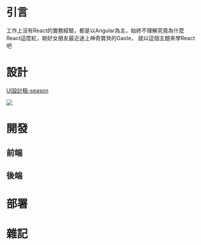 # 引言
工作上沒有React的實務經驗，都是以Angular為主，始終不理解究竟為什麼React這麼紅，剛好女朋友最近迷上神奇寶貝的Gaole，
就以這個主題來學React吧

# 設計
[UI設計稿-season](https://excalidraw.com/#json=SDqxNcSV2FVpX1ewMeu22,xeq9kqjBZvZss35qwe1pVQ)

![](https://i.imgur.com/EHqWhZR.png)
# 開發
## 前端
## 後端
# 部署
# 雜記
